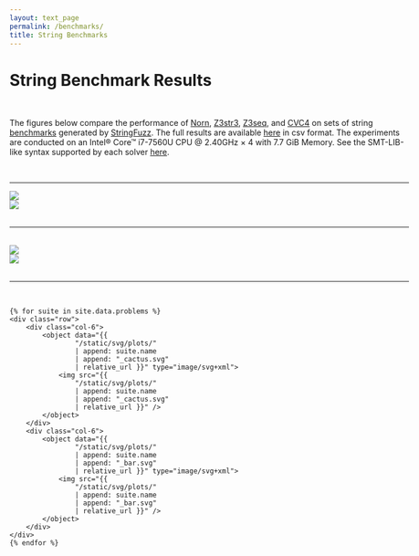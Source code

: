 ```yaml
---
layout: text_page
permalink: /benchmarks/
title: String Benchmarks
---
```


<div class="container" style="max-width: 1500px; min-width: 700px; margin: auto">
    <h1>String Benchmark Results</h1>
    <br>
    <p>
        The figures below compare the performance of
        <a href="http://user.it.uu.se/~jarst116/norn/">Norn</a>,
        <a href="https://github.com/mtrberzi/z3/tree/develop">Z3str3</a>,
        <a href="https://rise4fun.com/z3/tutorialcontent/sequences">Z3seq</a>,
        and
        <a href="http://cvc4.cs.stanford.edu/web/2017/07/10/cvc4-1-5-released/">CVC4</a>
        on sets of string
        <a href="https://github.com/FedericoAureliano/StringSMTBenchmarks/tree/master/problems">benchmarks</a>
        generated by
        <a href="http://stringfuzz.dmitryblotsky.com/">StringFuzz</a>.
        The full results are available
        <a href="https://github.com/FedericoAureliano/StringSMTBenchmarks/tree/master/results">here</a>
        in csv format.
        The experiments are conducted on an Intel® Core™ i7-7560U CPU @ 2.40GHz × 4
        with 7.7 GiB Memory. See the SMT-LIB-like syntax supported by each solver
        <a href="./syntax.html">here</a>.
    </p>
    <br>
    <hr>
    <div class="row">
        <div class="col-6">
            <object data="{{ "/static/svg/plots/overall_cactus.svg" | relative_url }}" type="image/svg+xml">
                <img src="{{ "/static/svg/plots/overall_cactus.svg" | relative_url }}" />
            </object>
        </div>
        <div class="col-6">
            <object data="{{ "/static/svg/plots/overall_bar.svg" | relative_url }}" type="image/svg+xml">
                <img src="{{ "/static/svg/plots/overall_bar.svg" | relative_url }}" />
            </object>
        </div>
    </div>
    <br>
    <hr>
    <br>
    <div class="row">
        <div class="col-6">
            <object data="{{ "/static/svg/plots/models_dots.svg" | relative_url }}" type="image/svg+xml">
                <img src="{{ "/static/svg/plots/models_dots.svg" | relative_url }}" />
            </object>
        </div>
        <div class="col-6">
            <object data="{{ "/static/svg/plots/models_bars.svg" | relative_url }}" type="image/svg+xml">
                <img src="{{ "/static/svg/plots/models_bars.svg" | relative_url }}" />
            </object>
        </div>
    </div>
    <br>
    <hr>
    <br>

    {% for suite in site.data.problems %}
    <div class="row">
        <div class="col-6">
            <object data="{{
                    "/static/svg/plots/"
                    | append: suite.name
                    | append: "_cactus.svg"
                    | relative_url }}" type="image/svg+xml">
                <img src="{{
                    "/static/svg/plots/"
                    | append: suite.name
                    | append: "_cactus.svg"
                    | relative_url }}" />
            </object>
        </div>
        <div class="col-6">
            <object data="{{
                    "/static/svg/plots/"
                    | append: suite.name
                    | append: "_bar.svg"
                    | relative_url }}" type="image/svg+xml">
                <img src="{{
                    "/static/svg/plots/"
                    | append: suite.name
                    | append: "_bar.svg"
                    | relative_url }}" />
            </object>
        </div>
    </div>
    {% endfor %}

</div>
